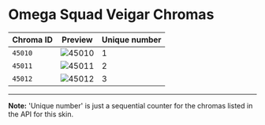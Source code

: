# Omega Squad Veigar Chromas

| Chroma ID | Preview | Unique number |
|---|---|---|
| `45010` | ![45010](https://raw.communitydragon.org/latest/plugins/rcp-be-lol-game-data/global/default/v1/champion-chroma-images/45/45010.png) | 1 |
| `45011` | ![45011](https://raw.communitydragon.org/latest/plugins/rcp-be-lol-game-data/global/default/v1/champion-chroma-images/45/45011.png) | 2 |
| `45012` | ![45012](https://raw.communitydragon.org/latest/plugins/rcp-be-lol-game-data/global/default/v1/champion-chroma-images/45/45012.png) | 3 |

---

**Note:** 'Unique number' is just a sequential counter for the chromas listed in the API for this skin.
